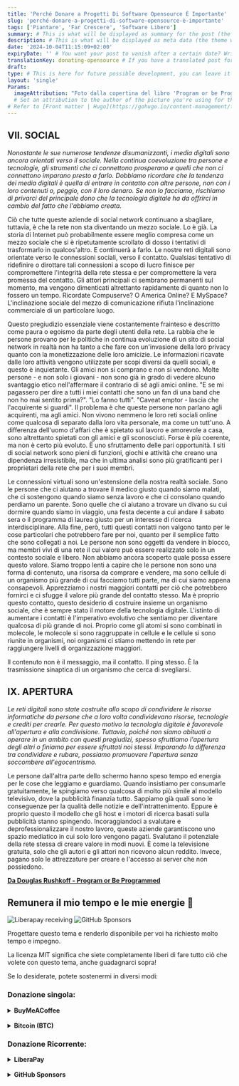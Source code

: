 ```yaml
---
title: 'Perché Donare a Progetti Di Software Opensource È Importante'
slug: 'perché-donare-a-progetti-di-software-opensource-è-importante'
tags: ['Piantare', 'Far Crescere', 'Software Libero']
summary: # This is what will be displayed as summary for the post (the theme will automatically generate one from the content you write in the post if left empty)
description: # This is what will be displayed as meta data (the theme will automatically grab it from summary if left empty)
date: '2024-10-04T11:15:09+02:00'
expiryDate: '' # You want your post to vanish after a certain date? Write it down here! Must be in the same format of `date`
translationKey: donating-opensource # If you have a translated post for this one, set the same translationKey to have the translation displayed
draft:
type: # This is here for future possible development, you can leave it blank
layout: 'single'
Params:
  imageAttribution: "Foto dalla copertina del libro 'Program or be Programmed' di Douglas Rushkoff"
  # Set an attribution to the author of the picture you're using for the post
# Refer to [Front matter | Hugo](https://gohugo.io/content-management/front-matter/)
---
```


## VII. SOCIAL

_Nonostante le sue numerose tendenze disumanizzanti, i media digitali sono ancora orientati verso il sociale. Nella continua coevoluzione tra persone e tecnologie, gli strumenti che ci connettono prosperano e quelli che non ci connettono imparano presto a farlo. Dobbiamo ricordare che la tendenza dei media digitali è quella di entrare in contatto con altre persone, non con i loro contenuti o, peggio, con il loro denaro. Se non lo facciamo, rischiamo di privarci del principale dono che la tecnologia digitale ha da offrirci in cambio del fatto che l'abbiamo creata._

Ciò che tutte queste aziende di social network continuano a sbagliare, tuttavia, è che la rete non sta diventando un mezzo sociale. Lo è già. La storia di Internet può probabilmente essere meglio compresa come un mezzo sociale che si è ripetutamente scrollato di dosso i tentativi di trasformarlo in qualcos'altro. E continuerà a farlo. Le nostre reti digitali sono orientate verso le connessioni sociali, verso il contatto. Qualsiasi tentativo di ridefinire o dirottare tali connessioni a scopo di lucro finisce per compromettere l'integrità della rete stessa e per compromettere la vera promessa del contatto.
Gli attori principali ci sembrano permanenti sul momento, ma vengono dimenticati altrettanto rapidamente di quanto non lo fossero un tempo. Ricordate Compuserve? O America Online? E MySpace? L'inclinazione sociale del mezzo di comunicazione rifiuta l'inclinazione commerciale di un particolare luogo.

Questo pregiudizio essenziale viene costantemente frainteso e descritto come paura o egoismo da parte degli utenti della rete. La rabbia che le persone provano per le politiche in continua evoluzione di un sito di social network in realtà non ha tanto a che fare con un'invasione della loro privacy quanto con la monetizzazione delle loro amicizie. Le informazioni ricavate dalle loro attività vengono utilizzate per scopi diversi da quelli sociali, e questo è inquietante. Gli amici non si comprano e non si vendono.
Molte persone - e non solo i giovani - non sono già in grado di vedere alcuno svantaggio etico nell'affermare il contrario di sé agli amici online. "E se mi pagassero per dire a tutti i miei contatti che sono un fan di una band che non ho mai sentito prima?". "Lo fanno tutti". "Caveat emptor - lascia che l'acquirente si guardi". Il problema è che queste persone non parlano agli acquirenti, ma agli amici. Non vivono nemmeno le loro reti sociali online come qualcosa di separato dalla loro vita personale, ma come un tutt'uno. A differenza dell'uomo d'affari che è spietato sul lavoro e amorevole a casa, sono altrettanto spietati con gli amici e gli sconosciuti. Forse è più coerente, ma non è certo più evoluto. È uno sfruttamento delle pari opportunità.
I siti di social network sono pieni di funzioni, giochi e attività che creano una dipendenza irresistibile, ma che in ultima analisi sono più gratificanti per i proprietari della rete che per i suoi membri.

Le connessioni virtuali sono un'estensione della nostra realtà sociale. Sono le persone che ci aiutano a trovare il medico giusto quando siamo malati, che ci sostengono quando siamo senza lavoro e che ci consolano quando perdiamo un parente. Sono quelle che ci aiutano a trovare un divano su cui dormire quando siamo in viaggio, una festa decente a cui andare il sabato sera o il programma di laurea giusto per un interesse di ricerca interdisciplinare. Alla fine, però, tutti questi contatti non valgono tanto per le cose particolari che potrebbero fare per noi, quanto per il semplice fatto che sono collegati a noi.
Le persone non sono oggetti da vendere in blocco, ma membri vivi di una rete il cui valore può essere realizzato solo in un contesto sociale e libero. Non abbiamo ancora scoperto quale possa essere questo valore.
Siamo troppo lenti a capire che le persone non sono una forma di contenuto, una risorsa da comprare e vendere, ma sono cellule di un organismo più grande di cui facciamo tutti parte, ma di cui siamo appena consapevoli. Apprezziamo i nostri maggiori contatti per ciò che potrebbero fornirci e ci sfugge il valore più grande del contatto stesso.
Ma è proprio questo contatto, questo desiderio di costruire insieme un organismo sociale, che è sempre stato il motore della tecnologia digitale. L'istinto di aumentare i contatti è l'imperativo evolutivo che sentiamo per diventare qualcosa di più grande di noi. Proprio come gli atomi si sono combinati in molecole, le molecole si sono raggruppate in cellule e le cellule si sono riunite in organismi, noi organismi ci stiamo mettendo in rete per raggiungere livelli di organizzazione maggiori.

Il contenuto non è il messaggio, ma il contatto. Il ping stesso. È la trasmissione sinaptica di un organismo che cerca di svegliarsi.

## IX. APERTURA

_Le reti digitali sono state costruite allo scopo di condividere le risorse informatiche da persone che a loro volta condividevano risorse, tecnologie e crediti per crearle. Per questo motivo la tecnologia digitale è favorevole all'apertura e alla condivisione. Tuttavia, poiché non siamo abituati a operare in un ambito con questi pregiudizi, spesso sfruttiamo l'apertura degli altri o finiamo per essere sfruttati noi stessi. Imparando la differenza tra condividere e rubare, possiamo promuovere l'apertura senza soccombere all'egocentrismo._

Le persone dall'altra parte dello schermo hanno speso tempo ed energia per le cose che leggiamo e guardiamo. Quando insistiamo per consumarle gratuitamente, le spingiamo verso qualcosa di molto più simile al modello televisivo, dove la pubblicità finanzia tutto. Sappiamo già quali sono le conseguenze per la qualità delle notizie e dell'intrattenimento. Eppure è proprio questo il modello che gli host e i motori di ricerca basati sulla pubblicità stanno spingendo. Incoraggiandoci a svalutare e deprofessionalizzare il nostro lavoro, queste aziende garantiscono uno spazio mediatico in cui solo loro vengono pagati. Svalutano il potenziale della rete stessa di creare valore in modi nuovi. È come la televisione gratuita, solo che gli autori e gli attori non ricevono alcun reddito. Invece, pagano solo le attrezzature per creare e l'accesso ai server che non possiedono.

**[Da Douglas Rushkoff - Program or Be Programmed](https://rushkoff.com/)**

## Remunera il mio tempo e le mie energie 💫

![Liberapay receiving](https://img.shields.io/liberapay/receives/ololiuhqui)
![GitHub Sponsors](https://img.shields.io/github/sponsors/ololiuhqui)

Progettare questo tema e renderlo disponibile per voi ha richiesto molto tempo e impegno.

La licenza MIT significa che siete completamente liberi di fare tutto ciò che volete con questo tema, anche guadagnarci sopra!

Se lo desiderate, potete sostenermi in diversi modi:

### Donazione singola:

<details><summary><b> BuyMeACoffee </b></summary>

<a href="https://www.buymeacoffee.com/ololiuhqui" target="_blank"><img src="https://cdn.buymeacoffee.com/buttons/v2/default-yellow.png" alt="Buy Me A Coffee" style="height: auto ;width: 150px;" ></a>

</details>
<br>
<details><summary><b> Bitcoin (BTC) </b></summary>

```
bc1q26f4gscc5ksujdx6wzxfnlqeqt02p3sjcqwvln
```

![btc-bc1q26f4gscc5ksujdx6wzxfnlqeqt02p3sjcqwvln](https://raw.githubusercontent.com/ololiuhqui/magnolia-free-hugo-theme/main/images/.readme_images/bitcoin-qr.png)

</details>

### Donazione Ricorrente:

<details><summary><b> LiberaPay </b></summary>

<a href="https://liberapay.com/ololiuhqui/donate"><img alt="Donate using Liberapay" src="https://liberapay.com/assets/widgets/donate.svg"></a>

</details>
<br/>
<details><summary><b> GitHub Sponsors </b></summary>
<a href="https://github.com/ololiuhqui/magnolia-free-hugo-theme">Github Repo</a>

</details>
